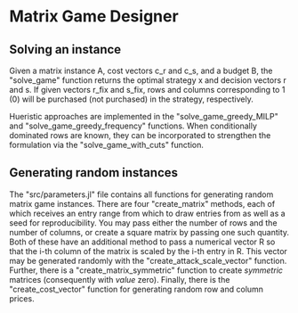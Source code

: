 # Matrix Game Designer

## Solving an instance

Given a matrix instance A, cost vectors c_r and c_s, and a budget B, the "solve_game" function returns the optimal strategy x and decision vectors r and s. If given vectors r_fix and s_fix, rows and columns corresponding to 1 (0) will be purchased (not purchased) in the strategy, respectively.

Hueristic approaches are implemented in the "solve_game_greedy_MILP" and "solve_game_greedy_frequency" functions. When conditionally dominated rows are known, they can be incorporated to strengthen the formulation via the "solve_game_with_cuts" function.

## Generating random instances

The "src/parameters.jl" file contains all functions for generating random matrix game instances. There are four "create_matrix" methods, each of which receives an entry range from which to draw entries from as well as a seed for reproducibility. You may pass either the number of rows and the number of columns, or create a square matrix by passing one such quantity. Both of these have an additional method to pass a numerical vector R so that the i-th column of the matrix is scaled by the i-th entry in R. This vector may be generated randomly with the "create_attack_scale_vector" function. Further, there is a "create_matrix_symmetric" function to create *symmetric* matrices (consequently with *value* zero). Finally, there is the "create_cost_vector" function for generating random row and column prices.